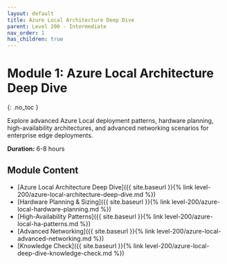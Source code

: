 ```yaml
---
layout: default
title: Azure Local Architecture Deep Dive
parent: Level 200 - Intermediate
nav_order: 1
has_children: true
---
```


# Module 1: Azure Local Architecture Deep Dive
{: .no_toc }

Explore advanced Azure Local deployment patterns, hardware planning, high-availability architectures, and advanced networking scenarios for enterprise edge deployments.

**Duration:** 6-8 hours

## Module Content

- [Azure Local Architecture Deep Dive]({{ site.baseurl }}{% link level-200/azure-local-architecture-deep-dive.md %})
- [Hardware Planning & Sizing]({{ site.baseurl }}{% link level-200/azure-local-hardware-planning.md %})
- [High-Availability Patterns]({{ site.baseurl }}{% link level-200/azure-local-ha-patterns.md %})
- [Advanced Networking]({{ site.baseurl }}{% link level-200/azure-local-advanced-networking.md %})
- [Knowledge Check]({{ site.baseurl }}{% link level-200/azure-local-deep-dive-knowledge-check.md %})